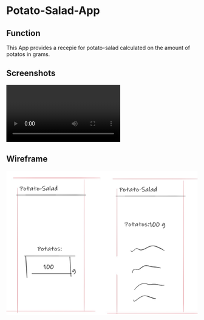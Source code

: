 # Potato-Salad-App

## Function

This App provides a recepie for potato-salad calculated on the amount of potatos in grams.

## Screenshots

![see here](https://user-images.githubusercontent.com/30869493/109681420-bd2e7900-7b7d-11eb-8d83-127f8337c510.mp4)



## Wireframe
![wireframe](./assets/wireframe.jpg)



